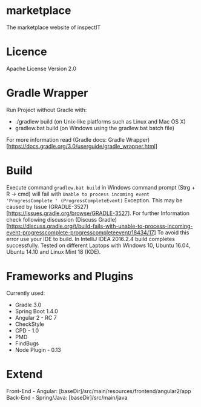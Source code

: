 # marketplace
The marketplace website of inspectIT

# Licence
Apache License Version 2.0

# Gradle Wrapper
Run Project without Gradle with:
- ./gradlew build (on Unix-like platforms such as Linux and Mac OS X)
- gradlew.bat build (on Windows using the gradlew.bat batch file)

For more information read (Gradle docs: Gradle Wrapper) [https://docs.gradle.org/3.0/userguide/gradle_wrapper.html]

# Build
Execute command ``` gradlew.bat build ``` in Windows command prompt (Strg + R -> cmd) will fail with ``` Unable to process incoming event 'ProgressComplete ' (ProgressCompleteEvent) ``` Exception. This may be caused by Issue (GRADLE-3527) [https://issues.gradle.org/browse/GRADLE-3527]. For further Information check following discussion (Discuss Gradle) [https://discuss.gradle.org/t/build-fails-with-unable-to-process-incoming-event-progresscomplete-progresscompleteevent/18434/17] 
To avoid this error use your IDE to build. 
In IntelliJ IDEA 2016.2.4 build completes successfully. Tested on different Laptops with Windows 10, Ubuntu 16.04, Ubuntu 14.10 and Linux Mint 18 (KDE). 

# Frameworks and Plugins
Currently used:
- Gradle 3.0
- Spring Boot 1.4.0
- Angular 2 - RC 7
- CheckStyle
- CPD - 1.0
- PMD
- FindBugs
- Node Plugin - 0.13

# Extend
Front-End - Angular: [baseDir]/src/main/resources/frontend/angular2/app
Back-End - Spring/Java: [baseDir]/src/main/java